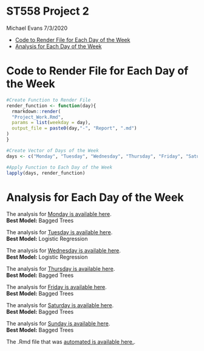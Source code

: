 ST558 Project 2
================
Michael Evans
7/3/2020

  - [Code to Render File for Each Day of the
    Week](#code-to-render-file-for-each-day-of-the-week)
  - [Analysis for Each Day of the
    Week](#analysis-for-each-day-of-the-week)

# Code to Render File for Each Day of the Week

``` r
#Create Function to Render File
render_function <- function(day){
  rmarkdown::render(
  "Project_Work.Rmd", 
  params = list(weekday = day),
  output_file = paste0(day,"-", "Report", ".md")
)
}

#Create Vector of Days of the Week
days <- c("Monday", "Tuesday", "Wednesday", "Thursday", "Friday", "Saturday", "Sunday")

#Apply Function to Each Day of the Week
lapply(days, render_function)
```

# Analysis for Each Day of the Week

The analysis for [Monday is available here](Monday-Report.md).  
**Best Model:** Bagged Trees

The analysis for [Tuesday is available here](Tuesday-Report.md).  
**Best Model:** Logistic Regression

The analysis for [Wednesday is available here](Wednesday-Report.md).  
**Best Model:** Logistic Regression

The analysis for [Thursday is available here](Thursday-Report.md).  
**Best Model:** Bagged Trees

The analysis for [Friday is available here](Friday-Report.md).  
**Best Model:** Bagged Trees

The analysis for [Saturday is available here](Saturday-Report.md).  
**Best Model:** Bagged Trees

The analysis for [Sunday is available here](Sunday-Report.md).  
**Best Model:** Bagged Trees

The .Rmd file that was [automated is available here.](Project_Work.Rmd).
